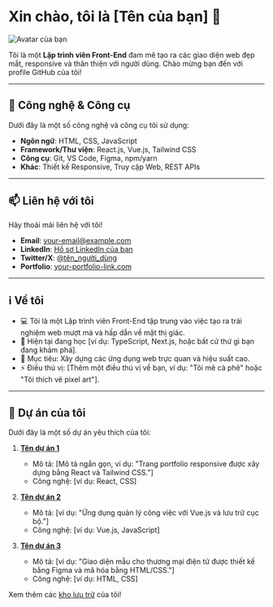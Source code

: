 # Xin chào, tôi là [Tên của bạn] 👋

![Avatar của bạn](link-to-your-avatar-image.jpg)

Tôi là một **Lập trình viên Front-End** đam mê tạo ra các giao diện web đẹp mắt, responsive và thân thiện với người dùng. Chào mừng bạn đến với profile GitHub của tôi!

---

## 🔧 Công nghệ & Công cụ
Dưới đây là một số công nghệ và công cụ tôi sử dụng:

- **Ngôn ngữ**: HTML, CSS, JavaScript  
- **Framework/Thư viện**: React.js, Vue.js, Tailwind CSS  
- **Công cụ**: Git, VS Code, Figma, npm/yarn  
- **Khác**: Thiết kế Responsive, Truy cập Web, REST APIs  

---

## 📫 Liên hệ với tôi
Hãy thoải mái liên hệ với tôi!  
- **Email**: [your-email@example.com](mailto:your-email@example.com)  
- **LinkedIn**: [Hồ sơ LinkedIn của bạn](https://linkedin.com/in/your-profile)  
- **Twitter/X**: [@tên_người_dùng](https://twitter.com/yourusername)  
- **Portfolio**: [your-portfolio-link.com](https://your-portfolio-link.com)  

---

## ℹ️ Về tôi
- 💻 Tôi là một Lập trình viên Front-End tập trung vào việc tạo ra trải nghiệm web mượt mà và hấp dẫn về mặt thị giác.  
- 🌱 Hiện tại đang học [ví dụ: TypeScript, Next.js, hoặc bất cứ thứ gì bạn đang khám phá].  
- 🎯 Mục tiêu: Xây dựng các ứng dụng web trực quan và hiệu suất cao.  
- ⚡ Điều thú vị: [Thêm một điều thú vị về bạn, ví dụ: "Tôi mê cà phê" hoặc "Tôi thích vẽ pixel art"].  

---

## 🚀 Dự án của tôi
Dưới đây là một số dự án yêu thích của tôi:  

1. **[Tên dự án 1](link-to-repo-or-live-demo)**  
   - Mô tả: [Mô tả ngắn gọn, ví dụ: "Trang portfolio responsive được xây dựng bằng React và Tailwind CSS."]  
   - Công nghệ: [ví dụ: React, CSS]  

2. **[Tên dự án 2](link-to-repo-or-live-demo)**  
   - Mô tả: [ví dụ: "Ứng dụng quản lý công việc với Vue.js và lưu trữ cục bộ."]  
   - Công nghệ: [ví dụ: Vue.js, JavaScript]  

3. **[Tên dự án 3](link-to-repo-or-live-demo)**  
   - Mô tả: [ví dụ: "Giao diện mẫu cho thương mại điện tử được thiết kế bằng Figma và mã hóa bằng HTML/CSS."]  
   - Công nghệ: [ví dụ: HTML, CSS]  

Xem thêm các [kho lưu trữ](https://github.com/yourusername) của tôi!
